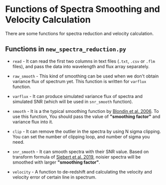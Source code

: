 # Functions of Spectra Smoothing and Velocity Calculation

There are some functions for spectra reduction and velocity calculation.

## Functions in `new_spectra_reduction.py`

- `read` - It can read the first two columns in text files (`.txt`, `.csv` or `.flm` files), and pass the data into wavelength and flux array separately.

- `raw_smooth` - This kind of smoothing can be used when we don't obtain variance flux of spectrum yet. This function is written for `varflux` function.

- `varflux` - It can produce simulated variance flux of spectra and simulated SNR (which will be used in `snr_smooth` function).

- `smooth` - It is a the typical smoothing function by [Blondin et al. 2006](https://iopscience.iop.org/article/10.1086/498724). To use this function, You should pass the value of **"smoothing factor"** and variance flux into it.

- `clip` - It can remove the outlier in the spectra by using N sigma clipping. You can set the number of clipping loop, and number of sigma you need.

- `snr_smooth` - It can smooth spectra with their SNR value. Based on transform formula of [Siebert et al. 2019](https://academic.oup.com/mnras/article/486/4/5785/5484870), noisier spectra will be smoothed with larger **"smoothing factor"**.

- `velocity` - A function to de-redshift and calculating the velocity and velocity error of certain line in spectrum.
